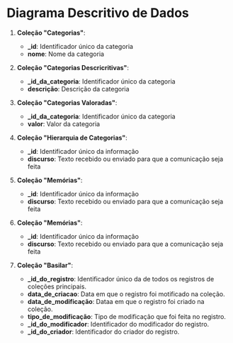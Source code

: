 # Diagrama Descritivo de Dados

1. **Coleção "Categorias"**:
   - **_id**: Identificador único da categoria  
   - **nome**: Nome da categoria

2. **Coleção "Categorias Descricritivas"**:
   - **_id_da_categoria**: Identificador único da categoria
   - **descrição**: Descrição da categoria

3. **Coleção "Categorias Valoradas"**:
   - **_id_da_categoria**: Identificador único da categoria
   - **valor**: Valor da categoria

4. **Coleção "Hierarquia de Categorias"**:
   - **_id**: Identificador único da informação
   - **discurso**: Texto recebido ou enviado para que a comunicação seja feita

5. **Coleção "Memórias"**:
   - **_id**: Identificador único da informação
   - **discurso**: Texto recebido ou enviado para que a comunicação seja feita

6. **Coleção "Memórias"**:
   - **_id**: Identificador único da informação
   - **discurso**: Texto recebido ou enviado para que a comunicação seja feita

7. **Coleção "Basilar"**:
   - **_id_do_registro**: Identificador único da de todos os registros de coleções principais.
   - **data_de_criacao**: Data em que o registro foi motificado na coleção.
   - **data_de_modificação**: Dataa em que o registro foi criado na coleção.
   - **tipo_de_modificação**: Tipo de modificação que foi feita no registro.
   - **_id_do_modificador**: Identificador do modificador do registro.
   - **_id_do_criador**: Identificador do criador do registro.
